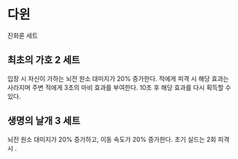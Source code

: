 # 다윈

진화론 세트

## 최초의 가호 2 세트

입장 시 자신이 가하는 뇌전 원소 대미지가 20% 증가한다. 적에게 피격 시 해당 효과는 사라지며 주변 적에게 3초의 마비 효과를 부여한다. 10초 후 해당 효과를 다시 획득할 수 있다.

## 생명의 날개 3 세트

뇌전 원소 대미지가 20% 증가하고, 이동 속도가 20% 증가한다. 초기 실드는 2회 피격 시 .
